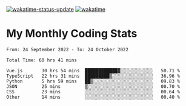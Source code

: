 [![wakatime-status-update](https://github.com/noopurphalak/noopurphalak/workflows/wakatime-status-update/badge.svg)](https://github.com/noopurphalak/noopurphalak/actions/workflows/main.yml)
[![wakatime](https://wakatime.com/badge/user/80ace140-ef40-4fdd-b8ed-f3be3d2e1aea.svg)](https://wakatime.com/@80ace140-ef40-4fdd-b8ed-f3be3d2e1aea)

# My Monthly Coding Stats

<!--START_SECTION:waka-->

```text
From: 24 September 2022 - To: 24 October 2022

Total Time: 60 hrs 41 mins

Vue.js       30 hrs 54 mins  ████████████▓░░░░░░░░░░░░   50.71 %
TypeScript   22 hrs 31 mins  █████████▒░░░░░░░░░░░░░░░   36.96 %
Python       5 hrs 59 mins   ██▒░░░░░░░░░░░░░░░░░░░░░░   09.83 %
JSON         25 mins         ▒░░░░░░░░░░░░░░░░░░░░░░░░   00.70 %
CSS          23 mins         ░░░░░░░░░░░░░░░░░░░░░░░░░   00.64 %
Other        14 mins         ░░░░░░░░░░░░░░░░░░░░░░░░░   00.40 %
```

<!--END_SECTION:waka-->
